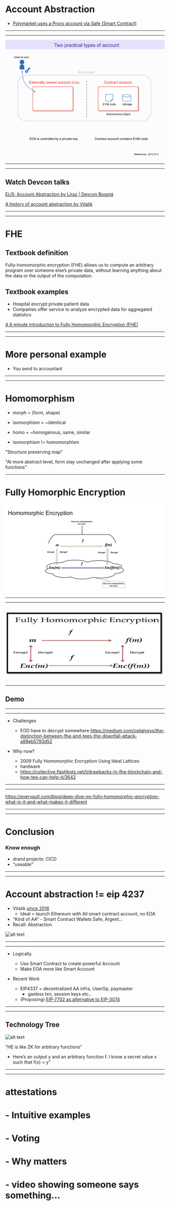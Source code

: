 



# Account Abstraction

- [Polymarket uses a Proxy account via Safe (Smart Contract)](https://docs.polymarket.com/#proxy-wallets)

---
---


![alt text](image-36.png)

---
---

## Watch Devcon talks

[ELI5: Account Abstraction by Liraz | Devcon Bogotá](https://www.youtube.com/watch?v=QuYZWJj65AY)

[A history of account abstraction by Vitalik](https://www.youtube.com/watch?v=iLf8qpOmxQc)


---
---

# FHE


## Textbook definition
Fully-homomorphic encryption (FHE) allows us to compute an arbitrary program over someone else’s private data, without learning anything about the data or the output of the computation.

## Textbook examples
- Hospital encrypt private patient data
- Companies offer service to analyze encrypted data for aggregated statistics


[A 6 minute introduction to Fully Homomorphic Encryption (FHE)](https://www.zama.ai/introduction-to-homomorphic-encryption)


---
---

# More personal example

- You send to accountant

---
---

# Homomorphism

- morph = (form, shape)
- isomorphism = ~identical
- homo = ~homogenous, same, similar 


- isomorphism != homomorphism

"Structure preserving map"

"At more abstract level, form stay unchanged after applying some functions"


---

# Fully Homorphic Encryption

![alt text](image-26.png)



---
---

![alt text](image-18.png)
---
---


## Demo

<!-- - Not generall true, say f(x) = -x -->

<!-- - Morning/Evening -->



---
---

- Challenges
  - EOD have to decrypt somewhere  https://medium.com/optalysys/the-distinction-between-fhe-and-tees-the-downfall-attack-a89eb5793d52

- Why now?
  - 2009 Fully Homomorphic Encryption Using Ideal Lattices
  - hardware
  - https://collective.flashbots.net/t/drawbacks-in-fhe-blockchain-and-how-tee-can-help-it/3642

---
---

  https://evervault.com/blog/deep-dive-on-fully-homomorphic-encryption-what-is-it-and-what-makes-it-different


---
---

# Conclusion

### Know enough

- drand projects: CICD
- "useable"




---
---


# Account abstraction != eip 4237

- Vitalik [since 2016](https://www.youtube.com/watch?v=iLf8qpOmxQc)
  - Ideal = launch Ethereum with All smart contract account, no EOA
- "Kind of AA" - Smart Contract Wallets Safe, Argent...
- Recall: Abstraction

<!-- ![alt text](image-25.png) -->

![alt text](/image-24.png)

---
---

- Logically
  - Use Smart Contract to create powerful Account
  - Make EOA more like Smart Account


- Recent Work
  - EIP4337 = decentralized AA infra, UserOp, paymaster
      - gasless txn, session keys etc..
  - (Proposing) [EIP-7702 as alternative to EIP-3074](https://www.theblock.co/post/293074/vitalik-buterin-proposes-eip-7702-aiming-to-refine-account-abstraction-on-ethereum?modal=newsletter)

---
---


## Technology Tree

![alt text](/image.png)


<!-- 
# use ZK-SNARKs for privacy

# - Vitalik: `Blockchains can make state information global, ZK-SNARKs can make state information private, but we don't really have any good way to make state information global and private at the same time.` -->


<!-- 
##  3 color maps
https://docs.google.com/presentation/d/17QuoDRTCNE8-DnFysZCyxpQvUA_1dEo7Hs1rgXhHHKA/edit#slide=id.g102e66aa652_0_257
 -->


"HE is like ZK for arbitrary functions"
- Here’s an output y and an arbitrary function f. I know a secret value x such that f(x) = y”


---
---
# attestations
# - Intuitive examples
#   - Voting

# - Why matters 
#   - video showing someone says something...